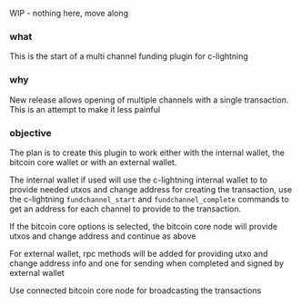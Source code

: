 WIP - nothing here, move along

### what

This is the start of a multi channel funding plugin for c-lightning

### why

New release allows opening of multiple channels with a single transaction.
This is an attempt to make it less painful

### objective

The plan is to create this plugin to work either with the internal wallet,
the bitcoin core wallet or with an external wallet.

The internal wallet if used will use the c-lightning internal wallet to to provide needed utxos and change address for creating the transaction, use the c-lightning `fundchannel_start` and `fundchannel_complete` commands to get an address for each channel to provide to the transaction.

If the bitcoin core options is selected, the bitcoin core node will provide utxos and change address and continue as above

For external wallet, rpc methods will be added for providing utxo and change address info and one for sending when completed and signed by external wallet

Use connected bitcoin core node for broadcasting the transactions
